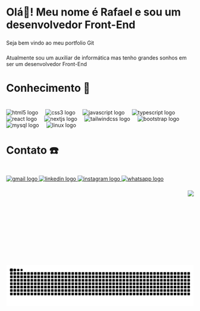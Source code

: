 <h1 align="left">Olá👋!  Meu nome é Rafael e sou um desenvolvedor Front-End</h1>

###

<p align="left">Seja bem vindo ao meu portfolio Git</p>

###

<p align="left">Atualmente sou um auxiliar de informática mas  tenho grandes sonhos em ser um desenvolvedor Front-End</p>

###

<h1 align="left">Conhecimento 📖</h1>

###

<br clear="both">

<div align="left">
  <img src="https://cdn.jsdelivr.net/gh/devicons/devicon/icons/html5/html5-original.svg" height="30" alt="html5 logo"  />
  <img width="12" />
  <img src="https://cdn.jsdelivr.net/gh/devicons/devicon/icons/css3/css3-original.svg" height="30" alt="css3 logo"  />
  <img width="12" />
  <img src="https://cdn.jsdelivr.net/gh/devicons/devicon/icons/javascript/javascript-original.svg" height="30" alt="javascript logo"  />
  <img width="12" />
  <img src="https://cdn.jsdelivr.net/gh/devicons/devicon/icons/typescript/typescript-original.svg" height="30" alt="typescript logo"  />
  <img width="12" />
  <img src="https://cdn.jsdelivr.net/gh/devicons/devicon/icons/react/react-original.svg" height="30" alt="react logo"  />
  <img width="12" />
  <img src="https://cdn.jsdelivr.net/gh/devicons/devicon/icons/nextjs/nextjs-original.svg" height="30" alt="nextjs logo"  />
  <img width="12" />
  <img src="https://cdn.jsdelivr.net/gh/devicons/devicon/icons/tailwindcss/tailwindcss-original-wordmark.svg" height="30" alt="tailwindcss logo"  />
  <img width="12" />
  <img src="https://cdn.jsdelivr.net/gh/devicons/devicon/icons/bootstrap/bootstrap-original.svg" height="30" alt="bootstrap logo"  />
  <img width="12" />
  <img src="https://cdn.jsdelivr.net/gh/devicons/devicon/icons/mysql/mysql-original.svg" height="30" alt="mysql logo"  />
  <img width="12" />
  <img src="https://cdn.jsdelivr.net/gh/devicons/devicon/icons/linux/linux-original.svg" height="30" alt="linux logo"  />
</div>

###

<h1 align="left">Contato ☎️</h1>

###

<br clear="both">

<div align="left">
  <a href="rafaeldarrigo@gmail.com" target="_blank">
    <img src="https://img.shields.io/static/v1?message=Gmail&logo=gmail&label=&color=D14836&logoColor=white&labelColor=&style=for-the-badge" height="35" alt="gmail logo"  />
  </a>
  <a href="https://www.linkedin.com/in/rafael-isac-7b2270180/" target="_blank">
    <img src="https://img.shields.io/static/v1?message=LinkedIn&logo=linkedin&label=&color=0077B5&logoColor=white&labelColor=&style=for-the-badge" height="35" alt="linkedin logo"  />
  </a>
  <a href="https://www.instagram.com/rafaelisac14/#" target="_blank">
    <img src="https://img.shields.io/static/v1?message=Instagram&logo=instagram&label=&color=E4405F&logoColor=white&labelColor=&style=for-the-badge" height="35" alt="instagram logo"  />
  </a>
  <a href="https://api.whatsapp.com/send/?phone=5512974051657&text=Ol%C3%A1%2C+vi+seu+portf%C3%B3lio+e+gostaria+de+conversar%21&type=phone_number&app_absent=0" target="_blank">
    <img src="https://img.shields.io/static/v1?message=Whatsapp&logo=whatsapp&label=&color=25D366&logoColor=white&labelColor=&style=for-the-badge" height="35" alt="whatsapp logo"  />
  </a>
</div>

###

<img align="right" height="200" src="https://media2.giphy.com/media/v1.Y2lkPTc5MGI3NjExeDBsc2l5end5dGUwNnBxc2JmN2V1OTNubzF1em0yOHFnM3NuaHhzciZlcD12MV9pbnRlcm5hbF9naWZfYnlfaWQmY3Q9Zw/GqtNlBsWoEXDy/giphy.gif"  />

###

<img src="https://raw.githubusercontent.com/rafaelisac23/rafaelisac23/output/snake.svg" alt="Snake animation" />

###
